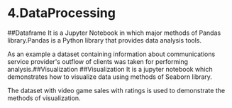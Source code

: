 # 4.DataProcessing
##Dataframe
It is a Jupyter Notebook in which major methods of Pandas library.Pandas is a Python library that provides data analysis tools.

As an example a dataset containing information about communications service provider's outflow of clients was taken for performing analysis.##Visualization
##Visualization
It is a jupyter notebook which demonstrates how to visualize data using methods of Seaborn library.

The dataset with video game sales with ratings is used to demonstrate the methods of visualization.
